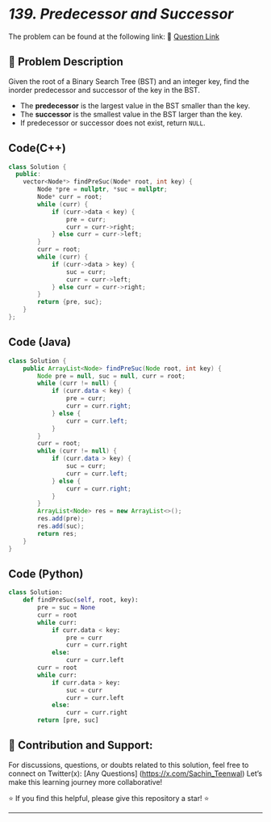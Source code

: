 # *139. Predecessor and Successor*

The problem can be found at the following link: 🔗 [Question Link](https://www.geeksforgeeks.org/problems/predecessor-and-successor/1)


## **🧩 Problem Description**

Given the root of a Binary Search Tree (BST) and an integer key, find the inorder predecessor and successor of the key in the BST.

* The **predecessor** is the largest value in the BST smaller than the key.
* The **successor** is the smallest value in the BST larger than the key.
* If predecessor or successor does not exist, return `NULL`.


## Code(C++)
```cpp
class Solution {
  public:
    vector<Node*> findPreSuc(Node* root, int key) {
        Node *pre = nullptr, *suc = nullptr;
        Node* curr = root;
        while (curr) {
            if (curr->data < key) {
                pre = curr;
                curr = curr->right;
            } else curr = curr->left;
        }
        curr = root;
        while (curr) {
            if (curr->data > key) {
                suc = curr;
                curr = curr->left;
            } else curr = curr->right;
        }
        return {pre, suc};
    }
};
```

## Code (Java)

```java
class Solution {
    public ArrayList<Node> findPreSuc(Node root, int key) {
        Node pre = null, suc = null, curr = root;
        while (curr != null) {
            if (curr.data < key) {
                pre = curr;
                curr = curr.right;
            } else {
                curr = curr.left;
            }
        }
        curr = root;
        while (curr != null) {
            if (curr.data > key) {
                suc = curr;
                curr = curr.left;
            } else {
                curr = curr.right;
            }
        }
        ArrayList<Node> res = new ArrayList<>();
        res.add(pre);
        res.add(suc);
        return res;
    }
}
```

## Code (Python)

```python
class Solution:
    def findPreSuc(self, root, key):
        pre = suc = None
        curr = root
        while curr:
            if curr.data < key:
                pre = curr
                curr = curr.right
            else:
                curr = curr.left
        curr = root
        while curr:
            if curr.data > key:
                suc = curr
                curr = curr.left
            else:
                curr = curr.right
        return [pre, suc]
```



## 🎯 **Contribution and Support:**

For discussions, questions, or doubts related to this solution, feel free to connect on Twitter(x): [Any Questions] (https://x.com/Sachin_Teenwal) Let’s make this learning journey more collaborative!

⭐ If you find this helpful, please give this repository a star! ⭐

---

